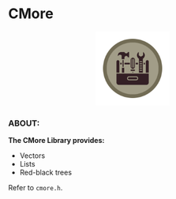 # CMore

<p align="center">
    <img src="media/cmore.png" width="150" height="150">
</p>


### ABOUT:

**The CMore Library provides:**

- Vectors
- Lists
- Red-black trees

Refer to `cmore.h`.
